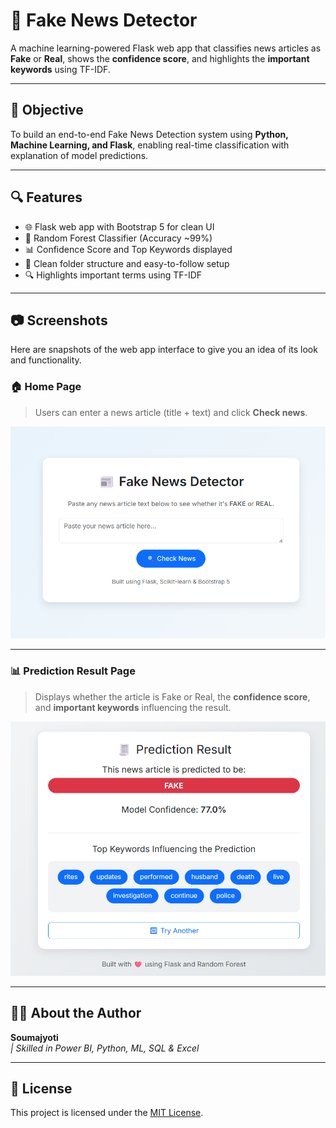 # 📰 Fake News Detector

A machine learning-powered Flask web app that classifies news articles as **Fake** or **Real**, shows the **confidence score**, and highlights the **important keywords** using TF-IDF.

---

## 🧠 Objective

To build an end-to-end Fake News Detection system using **Python, Machine Learning, and Flask**, enabling real-time classification with explanation of model predictions.

---

## 🔍 Features

- 🌐 Flask web app with Bootstrap 5 for clean UI
- 🧠 Random Forest Classifier (Accuracy ~99%)
- 📊 Confidence Score and Top Keywords displayed
- 📂 Clean folder structure and easy-to-follow setup
- 🔍 Highlights important terms using TF-IDF

---
## 📷 Screenshots

Here are snapshots of the web app interface to give you an idea of its look and functionality.

### 🏠 Home Page

> Users can enter a news article (title + text) and click **Check news**.

![Home Page](screenshots/home.png)

---

### 📊 Prediction Result Page

> Displays whether the article is Fake or Real, the **confidence score**, and **important keywords** influencing the result.

![Result Page](screenshots/result.png)

---

## 🙋‍♂️ About the Author

**Soumajyoti**  
*| Skilled in Power BI, Python, ML, SQL & Excel*  


---

## 📃 License

This project is licensed under the [MIT License](LICENSE).

